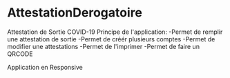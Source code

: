 # AttestationDerogatoire
Attestation de Sortie COVID-19
Principe de l'application:
-Permet de remplir une attestation de sortie
-Permet de créér plusieurs comptes
-Permet de modifier une attestations
-Permet de l'imprimer
-Permet de faire un QRCODE

Application en Responsive
